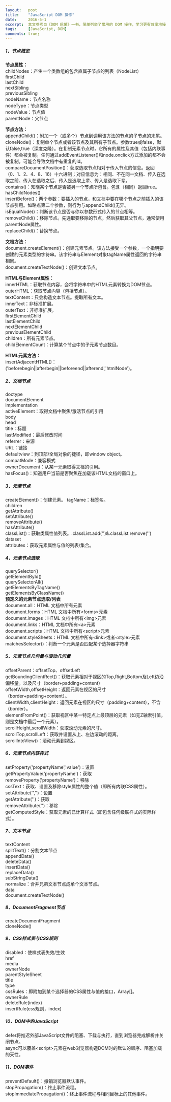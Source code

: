 ```yaml
---
layout:   post
title:    "JavaScript DOM 操作"
date:     2016-5-1
excerpt:  本文参考自《DOM 启蒙》一书，简单列举了常用的 DOM 操作，学习更有效率地操作HTML，而非第三方库
tags:     [JavaScript, DOM]
conments: true;
---
```


##### 1、节点概览
**节点属性：**  
childNodes：产生一个类数组的包含直属子节点的列表（NodeList）  
firstChild  
lastChild  
nextSibling  
previousSibling  
nodeName：节点名称  
nodeType：节点类型  
nodeValue：节点值  
parentNode：父节点

**节点方法：**  
appendChild()：附加一个（或多个）节点到调用该方法的节点的子节点的末尾。  
cloneNode()：复制单个节点或者该节点及其所有子节点。参数true或false，默认false,true（深度克隆）。在复制元素节点时，它所有的属性及其值（包括内联事件）都会被复制。任何通过addEventListener()和node.onclick方式添加的都不会被复制。可能会导致文档中有重复的id。  
compareDocumentPosition()：获取选取节点相对于传入节点的信息。返回（0、1、2、4、8、16）十六进制；对应信息为：相同、不在同一文档、传入在选取之前、传入在选取之后、传入是选取上辈、传入是选取下辈。  
contains()：知晓某个节点是否被另一个节点所包含。包含（相同）返回true。  
hasChildNodes()  
insertBefore()：两个参数：要插入的节点，和文档中要在哪个节点之前插入的该节点引用。如略点第二个参数，则行为与appendChild()无异。  
isEqualNode()：判断该节点是否与你以参数形式传入的节点相等。  
removeChild()：移除节点。先选取要移除的节点，然后获取其父节点，通常使用parentNode属性。  
replaceChild()：替换节点。

**文档方法：**  
document.createElement()：创建元素节点。该方法接受一个参数，一个指明要创建的元素类型的字符串。该字符串与Element对象tagName属性返回的字符串相同。  
document.createTextNode()：创建文本节点。

**HTML与Element属性：**  
innerHTML：获取节点内容，会将字符串中的HTML元素转换为DOM节点。  
outerHTML：获取节点内容（包括节点）。  
textContent：只会构造文本节点。提取所有文本。  
innerText：非标准扩展。  
outerText：非标准扩展。  
firstElementChild  
lastElementChild  
nextElementChild  
previousElementChild  
children：所有元素节点。  
childElementCount：计算某个节点中的子元素节点数目。

**HTML元素方法：**  
insertAdjacentHTML()：('beforebegin||afterbegin||beforeend||afterend','htmlNode')。
##### 2、文档节点
doctype  
documentElement  
implementation  
activeElement：取得文档中聚焦/激活节点的引用  
body  
head  
title：标题  
lastModified：最后修改时间  
referrer：来源  
URL：链接  
defaultview：到顶部/全局对象的捷径，即window object。  
compatMode：兼容模式  
ownerDocument：从某一元素取得文档的引用。  
hasFocus()：知道用户当前是否聚焦在加载该HTML文档的窗口上。
##### 3、元素节点
createElement()：创建元素。 
tagName：标签名。  
children  
getAttribute()  
setAttribute()  
removeAttribute()  
hasAttribute()  
classList()：获取类属性值列表。.classList.add('')&.classList.remove('')  
dataset  
attributes：获取元素属性与值的列表/集合。
##### 4、元素节点选取
querySelector()  
getElementById()  
querySelectorAll()  
getElementsByTagName()  
getElementsByClassName()  
    **预定义的元素节点选取/列表**  
document.all：HTML 文档中所有元素  
document.forms：HTML 文档中所有\<forms\>元素  
document.images：HTML 文档中所有\<img\>元素  
document.links：HTML 文档中所有\<a\>元素  
document.scripts：HTML 文档中所有\<script\>元素  
document.styleSheets：HTML 文档中所有\<link\>或者\<style\>元素  
matchesSelector()：判断一个元素是否匹配某个选择器字符串
##### 5、元素节点几何量与滚动几何量
offsetParent：offsetTop、offsetLeft  
getBoundingClientRect()：获取元素相对于视区的Top,Right,Bottom及Left边沿偏移量。以及尺寸（border+padding+content）  
offsetWidth,offsetHeight：返回元素在视区的尺寸（border+padding+content）。  
clientWidth,clientHeight：返回元素在视区的尺寸（padding+content），不含（border）。  
elementFromPoint()：获取视区中某一特定点上最顶层的元素（如无Z轴索引值，则是文档中最后一个元素）。  
scrollHeight,scrollWidth：获取滚动元素的尺寸。  
scrollTop,scrollLeft：获取并设置从上、左边滚动的距离。  
scrollIntoView()：滚动元素到视区。
##### 6、元素节点内联样式
setProperty('propertyName','value')：设置  
getPropertyValue('propertyName')：获取  
removeProperty('propertyName')：移除  
cssText：获取、设置及移除style属性的整个值（即所有内联CSS属性）。  
setAttribute('','')：设置  
getAttribute('')：获取  
removeAttribute('')：移除  
getComputedStyle：获取元素的已计算样式（即包含任何级联样式的实际样式）。
##### 7、文本节点
textContent  
splitText()：分割文本节点  
appendData()  
deleteData()  
insertData()  
replaceData()  
subStringData()  
normalize：合并兄弟文本节点成单个文本节点。  
data  
document.createTextNode()
##### 8、DocumentFragment节点
createDocumentFragment  
cloneNode()
##### 9、CSS样式表与CSS规则
disabled：使样式表失效/生效  
href  
media  
ownerNode  
parentStyleSheet  
title  
type  
cssRules：即附加到某个选择器的CSS属性与值的接口，Array[]。  
ownerRule  
deleteRule(index)  
insertRule(css规则，index)
##### 10、DOM中的JavaScript
defer将推迟外部JavaScript文件的阻塞、下载与执行，直到浏览器完成解析并关闭</html>节点。  
async可以覆盖\<script\>元素在web浏览器构造DOM时的默认的顺序、阻塞加载的天性。
##### 11、DOM事件
preventDefault()：撤销浏览器默认事件。  
stopPropagation()：终止事件流程。  
stopImmediatePropagation()：终止事件流程与相同目标上的其他事件。  